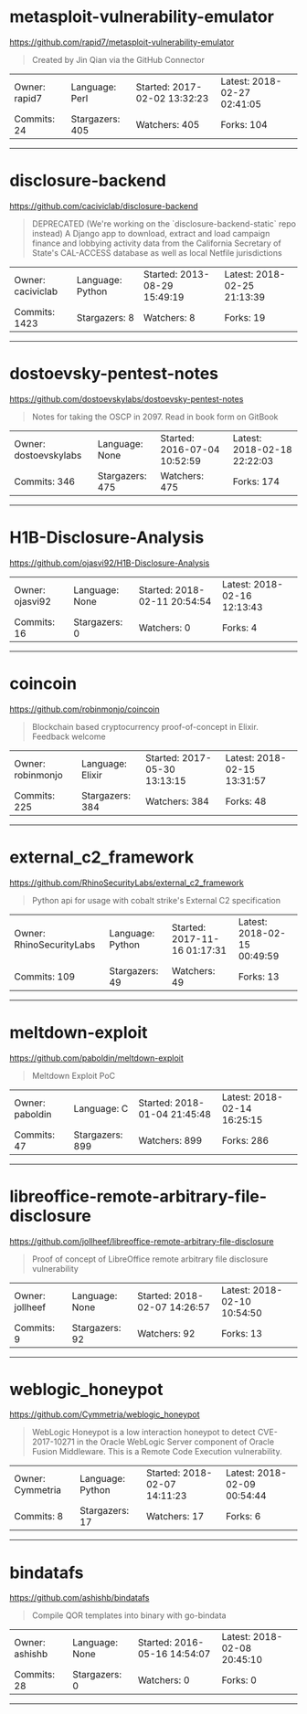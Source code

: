 # metasploit-vulnerability-emulator

https://github.com/rapid7/metasploit-vulnerability-emulator
<blockquote>
Created by Jin Qian via the GitHub Connector
</blockquote>

<table>
<tr><td>Owner: rapid7</td>
    <td>Language: Perl</td>
    <td>Started: 2017-02-02 13:32:23</td>
    <td>Latest: 2018-02-27 02:41:05</td></tr>
<tr><td>Commits: 24</td>
    <td>Stargazers: 405</td>
    <td>Watchers: 405</td>
    <td>Forks: 104</td></tr>
</table>

---

# disclosure-backend

https://github.com/caciviclab/disclosure-backend
<blockquote>
DEPRECATED (We're working on the `disclosure-backend-static` repo instead) A Django app to download, extract and load campaign finance and lobbying activity data from the California Secretary of State's CAL-ACCESS database as well as local Netfile jurisdictions
</blockquote>

<table>
<tr><td>Owner: caciviclab</td>
    <td>Language: Python</td>
    <td>Started: 2013-08-29 15:49:19</td>
    <td>Latest: 2018-02-25 21:13:39</td></tr>
<tr><td>Commits: 1423</td>
    <td>Stargazers: 8</td>
    <td>Watchers: 8</td>
    <td>Forks: 19</td></tr>
</table>

---

# dostoevsky-pentest-notes

https://github.com/dostoevskylabs/dostoevsky-pentest-notes
<blockquote>
Notes for taking the OSCP in 2097. Read in book form on GitBook
</blockquote>

<table>
<tr><td>Owner: dostoevskylabs</td>
    <td>Language: None</td>
    <td>Started: 2016-07-04 10:52:59</td>
    <td>Latest: 2018-02-18 22:22:03</td></tr>
<tr><td>Commits: 346</td>
    <td>Stargazers: 475</td>
    <td>Watchers: 475</td>
    <td>Forks: 174</td></tr>
</table>

---

# H1B-Disclosure-Analysis

https://github.com/ojasvi92/H1B-Disclosure-Analysis
<blockquote>
<no description>
</blockquote>

<table>
<tr><td>Owner: ojasvi92</td>
    <td>Language: None</td>
    <td>Started: 2018-02-11 20:54:54</td>
    <td>Latest: 2018-02-16 12:13:43</td></tr>
<tr><td>Commits: 16</td>
    <td>Stargazers: 0</td>
    <td>Watchers: 0</td>
    <td>Forks: 4</td></tr>
</table>

---

# coincoin

https://github.com/robinmonjo/coincoin
<blockquote>
Blockchain based cryptocurrency proof-of-concept in Elixir. Feedback welcome
</blockquote>

<table>
<tr><td>Owner: robinmonjo</td>
    <td>Language: Elixir</td>
    <td>Started: 2017-05-30 13:13:15</td>
    <td>Latest: 2018-02-15 13:31:57</td></tr>
<tr><td>Commits: 225</td>
    <td>Stargazers: 384</td>
    <td>Watchers: 384</td>
    <td>Forks: 48</td></tr>
</table>

---

# external_c2_framework

https://github.com/RhinoSecurityLabs/external_c2_framework
<blockquote>
Python api for usage with cobalt strike's External C2 specification 
</blockquote>

<table>
<tr><td>Owner: RhinoSecurityLabs</td>
    <td>Language: Python</td>
    <td>Started: 2017-11-16 01:17:31</td>
    <td>Latest: 2018-02-15 00:49:59</td></tr>
<tr><td>Commits: 109</td>
    <td>Stargazers: 49</td>
    <td>Watchers: 49</td>
    <td>Forks: 13</td></tr>
</table>

---

# meltdown-exploit

https://github.com/paboldin/meltdown-exploit
<blockquote>
Meltdown Exploit PoC
</blockquote>

<table>
<tr><td>Owner: paboldin</td>
    <td>Language: C</td>
    <td>Started: 2018-01-04 21:45:48</td>
    <td>Latest: 2018-02-14 16:25:15</td></tr>
<tr><td>Commits: 47</td>
    <td>Stargazers: 899</td>
    <td>Watchers: 899</td>
    <td>Forks: 286</td></tr>
</table>

---

# libreoffice-remote-arbitrary-file-disclosure

https://github.com/jollheef/libreoffice-remote-arbitrary-file-disclosure
<blockquote>
Proof of concept of LibreOffice remote arbitrary file disclosure vulnerability
</blockquote>

<table>
<tr><td>Owner: jollheef</td>
    <td>Language: None</td>
    <td>Started: 2018-02-07 14:26:57</td>
    <td>Latest: 2018-02-10 10:54:50</td></tr>
<tr><td>Commits: 9</td>
    <td>Stargazers: 92</td>
    <td>Watchers: 92</td>
    <td>Forks: 13</td></tr>
</table>

---

# weblogic_honeypot

https://github.com/Cymmetria/weblogic_honeypot
<blockquote>
WebLogic Honeypot is a low interaction honeypot to detect CVE-2017-10271 in the Oracle WebLogic Server component of Oracle Fusion Middleware. This is a Remote Code Execution vulnerability.
</blockquote>

<table>
<tr><td>Owner: Cymmetria</td>
    <td>Language: Python</td>
    <td>Started: 2018-02-07 14:11:23</td>
    <td>Latest: 2018-02-09 00:54:44</td></tr>
<tr><td>Commits: 8</td>
    <td>Stargazers: 17</td>
    <td>Watchers: 17</td>
    <td>Forks: 6</td></tr>
</table>

---

# bindatafs

https://github.com/ashishb/bindatafs
<blockquote>
Compile QOR templates into binary with go-bindata
</blockquote>

<table>
<tr><td>Owner: ashishb</td>
    <td>Language: None</td>
    <td>Started: 2016-05-16 14:54:07</td>
    <td>Latest: 2018-02-08 20:45:10</td></tr>
<tr><td>Commits: 28</td>
    <td>Stargazers: 0</td>
    <td>Watchers: 0</td>
    <td>Forks: 0</td></tr>
</table>

---


